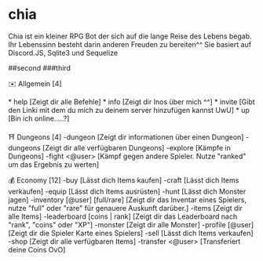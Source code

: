 
# chia
Chia ist ein kleiner RPG Bot der sich auf die lange Reise des Lebens begab. Ihr Lebenssinn besteht darin anderen Freuden zu bereiten^^ 
Sie basiert auf Discord.JS, Sqlite3 und Sequelize

##second
###third

:envelope:  Allgemein [4]
<div>
* help [Zeigt dir alle Befehle]
* info [Zeigt dir Inos über mich ^^]
* invite [Gibt den Linki mit dem du mich zu deinem server hinzufügen kannst UwU]
* up [Bin ich online.....?]
   </div>

:shinto_shrine: Dungeons [4]
-dungeon <id> [Zeigt dir informationen über einen Dungeon]
-dungeons [Zeigt dir alle verfügbaren Dungeons]
-explore [Kämpfe in Dungeons]
-fight <@user> [Kämpf gegen andere Spieler. Nutze "ranked" um das Ergebnis zu werten]

:moneybag:  Economy [12]
-buy <item> [Lässt dich Items kaufen]
-craft <item> [Lässt dich Items verkaufen]
-equip <item> [Lässt dich Items ausrüsten]
-hunt [Lässt dich Monster jagen]
-inventory [@user] [full/rare] [Zeigt dir das Inventar eines Spielers, nutze "full" oder "rare" für genauere Auskunft darüber.]
-items [Zeigt dir alle Items]
-leaderboard [coins | rank] [Zeigt dir das Leaderboard nach "rank", "coins" oder "XP"]
-monster [Zeigt dir alle Monster]
-profile [@user] [Zeigt dir die Spieler Karte eines Spielers]
-sell <item> [Lässt dich Items verkaufen]
-shop [Zeigt dir alle verfügbaren Items]
-transfer <@user> <amount> [Transferiert deine Coins OvO]

